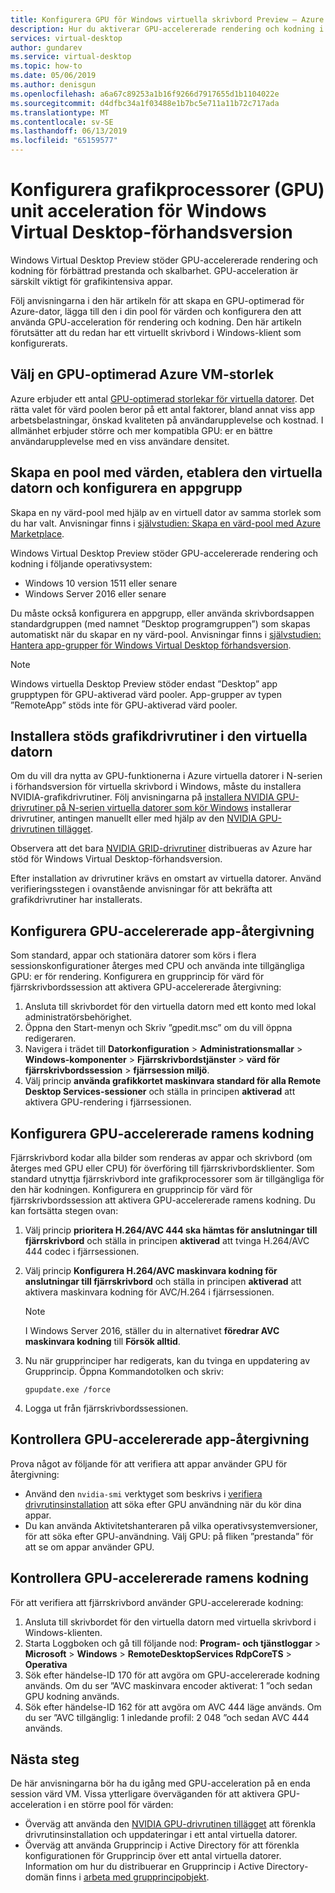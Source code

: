 ```yaml
---
title: Konfigurera GPU för Windows virtuella skrivbord Preview – Azure
description: Hur du aktiverar GPU-accelererade rendering och kodning i förhandsversion för virtuella skrivbord i Windows.
services: virtual-desktop
author: gundarev
ms.service: virtual-desktop
ms.topic: how-to
ms.date: 05/06/2019
ms.author: denisgun
ms.openlocfilehash: a6a67c89253a1b16f9266d7917655d1b1104022e
ms.sourcegitcommit: d4dfbc34a1f03488e1b7bc5e711a11b72c717ada
ms.translationtype: MT
ms.contentlocale: sv-SE
ms.lasthandoff: 06/13/2019
ms.locfileid: "65159577"
---
```

# <a name="configure-graphics-processing-unit-gpu-acceleration-for-windows-virtual-desktop-preview"></a>Konfigurera grafikprocessorer (GPU) unit acceleration för Windows Virtual Desktop-förhandsversion

Windows Virtual Desktop Preview stöder GPU-accelererade rendering och kodning för förbättrad prestanda och skalbarhet. GPU-acceleration är särskilt viktigt för grafikintensiva appar.

Följ anvisningarna i den här artikeln för att skapa en GPU-optimerad för Azure-dator, lägga till den i din pool för värden och konfigurera den att använda GPU-acceleration för rendering och kodning. Den här artikeln förutsätter att du redan har ett virtuellt skrivbord i Windows-klient som konfigurerats.

## <a name="select-a-gpu-optimized-azure-virtual-machine-size"></a>Välj en GPU-optimerad Azure VM-storlek

Azure erbjuder ett antal [GPU-optimerad storlekar för virtuella datorer](/azure/virtual-machines/windows/sizes-gpu). Det rätta valet för värd poolen beror på ett antal faktorer, bland annat viss app arbetsbelastningar, önskad kvaliteten på användarupplevelse och kostnad. I allmänhet erbjuder större och mer kompatibla GPU: er en bättre användarupplevelse med en viss användare densitet.

## <a name="create-a-host-pool-provision-your-virtual-machine-and-configure-an-app-group"></a>Skapa en pool med värden, etablera den virtuella datorn och konfigurera en appgrupp

Skapa en ny värd-pool med hjälp av en virtuell dator av samma storlek som du har valt. Anvisningar finns i [självstudien: Skapa en värd-pool med Azure Marketplace](/azure/virtual-desktop/create-host-pools-azure-marketplace).

Windows Virtual Desktop Preview stöder GPU-accelererade rendering och kodning i följande operativsystem:

* Windows 10 version 1511 eller senare
* Windows Server 2016 eller senare

Du måste också konfigurera en appgrupp, eller använda skrivbordsappen standardgruppen (med namnet ”Desktop programgruppen”) som skapas automatiskt när du skapar en ny värd-pool. Anvisningar finns i [självstudien: Hantera app-grupper för Windows Virtual Desktop förhandsversion](/azure/virtual-desktop/manage-app-groups).

>[!NOTE]
>Windows virtuella Desktop Preview stöder endast ”Desktop” app grupptypen för GPU-aktiverad värd pooler. App-grupper av typen ”RemoteApp” stöds inte för GPU-aktiverad värd pooler.

## <a name="install-supported-graphics-drivers-in-your-virtual-machine"></a>Installera stöds grafikdrivrutiner i den virtuella datorn

Om du vill dra nytta av GPU-funktionerna i Azure virtuella datorer i N-serien i förhandsversion för virtuella skrivbord i Windows, måste du installera NVIDIA-grafikdrivrutiner. Följ anvisningarna på [installera NVIDIA GPU-drivrutiner på N-serien virtuella datorer som kör Windows](/azure/virtual-machines/windows/n-series-driver-setup) installerar drivrutiner, antingen manuellt eller med hjälp av den [NVIDIA GPU-drivrutinen tillägget](/azure/virtual-machines/extensions/hpccompute-gpu-windows).

Observera att det bara [NVIDIA GRID-drivrutiner](/azure/virtual-machines/windows/n-series-driver-setup#nvidia-grid-drivers) distribueras av Azure har stöd för Windows Virtual Desktop-förhandsversion.

Efter installation av drivrutiner krävs en omstart av virtuella datorer. Använd verifieringsstegen i ovanstående anvisningar för att bekräfta att grafikdrivrutiner har installerats.

## <a name="configure-gpu-accelerated-app-rendering"></a>Konfigurera GPU-accelererade app-återgivning

Som standard, appar och stationära datorer som körs i flera sessionskonfigurationer återges med CPU och använda inte tillgängliga GPU: er för rendering. Konfigurera en grupprincip för värd för fjärrskrivbordssession att aktivera GPU-accelererade återgivning:

1. Ansluta till skrivbordet för den virtuella datorn med ett konto med lokal administratörsbehörighet.
2. Öppna den Start-menyn och Skriv ”gpedit.msc” om du vill öppna redigeraren.
3. Navigera i trädet till **Datorkonfiguration** > **Administrationsmallar** > **Windows-komponenter**  >   **Fjärrskrivbordstjänster** > **värd för fjärrskrivbordssession** > **fjärrsession miljö**.
4. Välj princip **använda grafikkortet maskinvara standard för alla Remote Desktop Services-sessioner** och ställa in principen **aktiverad** att aktivera GPU-rendering i fjärrsessionen.

## <a name="configure-gpu-accelerated-frame-encoding"></a>Konfigurera GPU-accelererade ramens kodning

Fjärrskrivbord kodar alla bilder som renderas av appar och skrivbord (om återges med GPU eller CPU) för överföring till fjärrskrivbordsklienter. Som standard utnyttja fjärrskrivbord inte grafikprocessorer som är tillgängliga för den här kodningen. Konfigurera en grupprincip för värd för fjärrskrivbordssession att aktivera GPU-accelererade ramens kodning. Du kan fortsätta stegen ovan:

1. Välj princip **prioritera H.264/AVC 444 ska hämtas för anslutningar till fjärrskrivbord** och ställa in principen **aktiverad** att tvinga H.264/AVC 444 codec i fjärrsessionen.
2. Välj princip **Konfigurera H.264/AVC maskinvara kodning för anslutningar till fjärrskrivbord** och ställa in principen **aktiverad** att aktivera maskinvara kodning för AVC/H.264 i fjärrsessionen.

    >[!NOTE]
    >I Windows Server 2016, ställer du in alternativet **föredrar AVC maskinvara kodning** till **Försök alltid**.

3. Nu när grupprinciper har redigerats, kan du tvinga en uppdatering av Grupprincip. Öppna Kommandotolken och skriv:

    ```batch
    gpupdate.exe /force
    ```

4. Logga ut från fjärrskrivbordssessionen.

## <a name="verify-gpu-accelerated-app-rendering"></a>Kontrollera GPU-accelererade app-återgivning

Prova något av följande för att verifiera att appar använder GPU för återgivning:

* Använd den `nvidia-smi` verktyget som beskrivs i [verifiera drivrutinsinstallation](/azure/virtual-machines/windows/n-series-driver-setup#verify-driver-installation) att söka efter GPU användning när du kör dina appar.
* Du kan använda Aktivitetshanteraren på vilka operativsystemversioner, för att söka efter GPU-användning. Välj GPU: på fliken ”prestanda” för att se om appar använder GPU.

## <a name="verify-gpu-accelerated-frame-encoding"></a>Kontrollera GPU-accelererade ramens kodning

För att verifiera att fjärrskrivbord använder GPU-accelererade kodning:

1. Ansluta till skrivbordet för den virtuella datorn med virtuella skrivbord i Windows-klienten.
2. Starta Loggboken och gå till följande nod: **Program- och tjänstloggar** > **Microsoft** > **Windows** > **RemoteDesktopServices RdpCoreTS**  >  **Operativa**
3. Sök efter händelse-ID 170 för att avgöra om GPU-accelererade kodning används. Om du ser ”AVC maskinvara encoder aktiverat: 1 ”och sedan GPU kodning används.
4. Sök efter händelse-ID 162 för att avgöra om AVC 444 läge används. Om du ser ”AVC tillgänglig: 1 inledande profil: 2 048 ”och sedan AVC 444 används.

## <a name="next-steps"></a>Nästa steg

De här anvisningarna bör ha du igång med GPU-acceleration på en enda session värd VM. Vissa ytterligare överväganden för att aktivera GPU-acceleration i en större pool för värden:

* Överväg att använda den [NVIDIA GPU-drivrutinen tillägget](/azure/virtual-machines/extensions/hpccompute-gpu-windows) att förenkla drivrutinsinstallation och uppdateringar i ett antal virtuella datorer.
* Överväg att använda Grupprincip i Active Directory för att förenkla konfigurationen för Grupprincip över ett antal virtuella datorer. Information om hur du distribuerar en Grupprincip i Active Directory-domän finns i [arbeta med grupprincipobjekt](https://go.microsoft.com/fwlink/p/?LinkId=620889).
